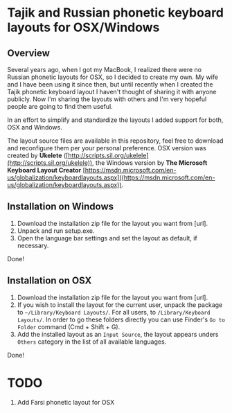 # Tajik and Russian phonetic keyboard layouts for OSX/Windows

## Overview
Several years ago, when I got my MacBook, I realized there were no Russian phonetic layouts for OSX, so I decided to create my own. My wife and I have been using it since then, but until recently when I created the Tajik phonetic keyboard layout I haven't thought of sharing it with anyone publicly. Now I'm sharing the layouts with others and I'm very hopeful people are going to find them useful.

In an effort to simplify and standardize the layouts I added support for both, OSX and Windows.

The layout source files are available in this repository, feel free to download and reconfigure them per your personal preference. OSX version was created by <b>Ukelete</b> ([http://scripts.sil.org/ukelele](http://scripts.sil.org/ukelele)), the Windows version by <b>The Microsoft Keyboard Layout Creator</b> [https://msdn.microsoft.com/en-us/globalization/keyboardlayouts.aspx]((https://msdn.microsoft.com/en-us/globalization/keyboardlayouts.aspx)).

## Installation on Windows
1. Download the installation zip file for the layout you want from [url].
2. Unpack and run setup.exe.
3. Open the language bar settings and set the layout as default, if necessary.

Done!

## Installation on OSX
1. Download the installation zip file for the layout you want from [url].
2. If you wish to install the layout for the current user, unpack the package to `~/Library/Keyboard Layouts/`. For all users, to `/Library/Keyboard Layouts/`. In order to go these folders directly you can use Finder's `Go to Folder` command (Cmd + Shift + G).
3. Add the installed layout as an `Input Source`, the layout appears unders `Others` category in the list of all available languages.

Done!

# TODO
1. Add Farsi phonetic layout for OSX
